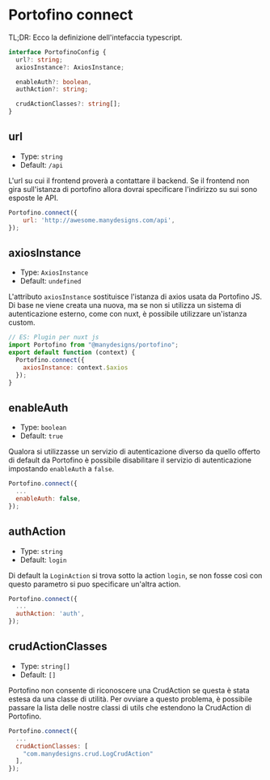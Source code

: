 # Portofino connect

TL;DR: Ecco la definizione dell'intefaccia typescript.
``` ts
interface PortofinoConfig {
  url?: string;
  axiosInstance?: AxiosInstance;

  enableAuth?: boolean,
  authAction?: string;

  crudActionClasses?: string[];
}
```

## url

- Type: `string`
- Default: `/api`

L'url su cui il frontend proverà a contattare il backend. Se il frontend non gira sull'istanza di portofino allora dovrai specificare l'indirizzo su sui sono esposte le API.

```js
Portofino.connect({
    url: 'http://awesome.manydesigns.com/api',
});
```

## axiosInstance

- Type: `AxiosInstance`
- Default: `undefined`

L'attributo `axiosInstance` sostituisce l'istanza di axios usata da Portofino JS. 
Di base ne viene creata una nuova, ma se non si utilizza un sistema di autenticazione esterno, come con nuxt, è possibile utilizzare un'istanza custom.

```js
// ES: Plugin per nuxt js
import Portofino from "@manydesigns/portofino";
export default function (context) {
  Portofino.connect({
    axiosInstance: context.$axios
  });
}
```

## enableAuth

- Type: `boolean`
- Default: `true`

Qualora si utilizzasse un servizio di autenticazione diverso da quello offerto di default da Portofino è possibile disabilitare il servizio di autenticazione impostando `enableAuth` a `false`.

```js
Portofino.connect({
  ...
  enableAuth: false,
});
```

## authAction

- Type: `string`
- Default: `login`

Di default la `LoginAction` si trova sotto la action `login`, se non fosse così con questo parametro si puo specificare un'altra action.

```js
Portofino.connect({
  ...
  authAction: 'auth',
});
```

## crudActionClasses

- Type: `string[]`
- Default: `[]`

Portofino non consente di riconoscere una CrudAction se questa è stata estesa da una classe di utilità.
Per ovviare a questo problema, è possibile passare la lista delle nostre classi di utils che estendono la CrudAction di Portofino.

```js
Portofino.connect({
  ...
  crudActionClasses: [
    "com.manydesigns.crud.LogCrudAction"
  ],
});
```
